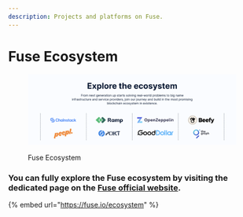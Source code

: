```yaml
---
description: Projects and platforms on Fuse.
---
```


# Fuse Ecosystem

<figure><img src="../.gitbook/assets/image (27).png" alt=""><figcaption><p>Fuse Ecosystem</p></figcaption></figure>

### You can fully explore the Fuse ecosystem by visiting the dedicated page on the [Fuse official website](https://fuse.io/ecosystem).

{% embed url="https://fuse.io/ecosystem" %}



